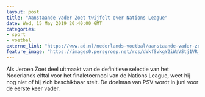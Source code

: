 ```yaml
---
layout: post
title: "Aanstaande vader Zoet twijfelt over Nations League"
date: Wed, 15 May 2019 20:40:00 GMT
categories: 
- sport 
- voetbal 
externe_link: "https://www.ad.nl/nederlands-voetbal/aanstaande-vader-zoet-twijfelt-over-nations-league~af82f321/"
feature_image: "https://images0.persgroep.net/rcs/dVkfSvkgY2iWaVStj1VR_Xru7Cs/diocontent/148101362/_fitwidth/400/?appId=21791a8992982cd8da851550a453bd7f&quality=0.7"
---
```


Als Jeroen Zoet deel uitmaakt van de definitieve selectie van het Nederlands elftal voor het finaletoernooi van de Nations League, weet hij nog niet of hij zich beschikbaar stelt. De doelman van PSV wordt in juni voor de eerste keer vader.
